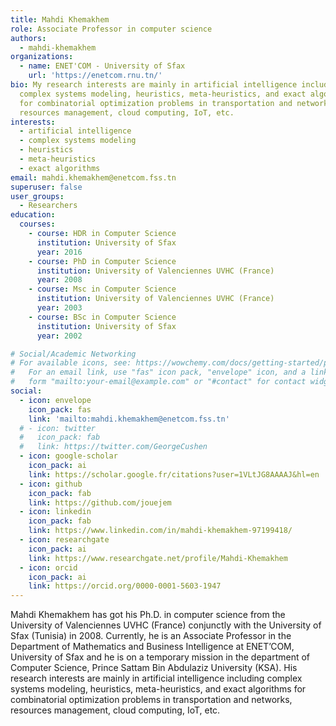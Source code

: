 ```yaml
---
title: Mahdi Khemakhem
role: Associate Professor in computer science
authors:
  - mahdi-khemakhem
organizations:
  - name: ENET'COM - University of Sfax
    url: 'https://enetcom.rnu.tn/'
bio: My research interests are mainly in artificial intelligence including
  complex systems modeling, heuristics, meta-heuristics, and exact algorithms
  for combinatorial optimization problems in transportation and networks,
  resources management, cloud computing, IoT, etc.
interests:
  - artificial intelligence
  - complex systems modeling
  - heuristics
  - meta-heuristics
  - exact algorithms
email: mahdi.khemakhem@enetcom.fss.tn
superuser: false
user_groups:
  - Researchers
education:
  courses:
    - course: HDR in Computer Science
      institution: University of Sfax
      year: 2016
    - course: PhD in Computer Science
      institution: University of Valenciennes UVHC (France)
      year: 2008
    - course: Msc in Computer Science
      institution: University of Valenciennes UVHC (France)
      year: 2003
    - course: BSc in Computer Science
      institution: University of Sfax
      year: 2002

# Social/Academic Networking
# For available icons, see: https://wowchemy.com/docs/getting-started/page-builder/#icons
#   For an email link, use "fas" icon pack, "envelope" icon, and a link in the
#   form "mailto:your-email@example.com" or "#contact" for contact widget.
social:
  - icon: envelope
    icon_pack: fas
    link: 'mailto:mahdi.khemakhem@enetcom.fss.tn'
  # - icon: twitter
  #   icon_pack: fab
  #   link: https://twitter.com/GeorgeCushen
  - icon: google-scholar
    icon_pack: ai
    link: https://scholar.google.fr/citations?user=1VLtJG8AAAAJ&hl=en
  - icon: github
    icon_pack: fab
    link: https://github.com/jouejem
  - icon: linkedin
    icon_pack: fab
    link: https://www.linkedin.com/in/mahdi-khemakhem-97199418/
  - icon: researchgate
    icon_pack: ai
    link: https://www.researchgate.net/profile/Mahdi-Khemakhem
  - icon: orcid
    icon_pack: ai
    link: https://orcid.org/0000-0001-5603-1947
---
```

Mahdi Khemakhem has got his Ph.D. in computer science from the University of Valenciennes UVHC (France) conjunctly with the University of Sfax (Tunisia) in 2008. Currently, he is an Associate Professor in the Department of Mathematics and Business Intelligence at ENET’COM, University of Sfax and he is on a temporary mission in the department of Computer Science, Prince Sattam Bin Abdulaziz University (KSA). His research interests are mainly in artificial intelligence including complex systems modeling, heuristics, meta-heuristics, and exact algorithms for combinatorial optimization problems in transportation and networks, resources management, cloud computing, IoT, etc.